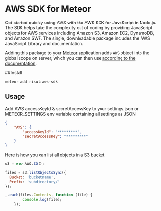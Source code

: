 AWS SDK for Meteor
===============

Get started quickly using AWS with the AWS SDK for JavaScript in Node.js. The SDK helps take the complexity out of coding by providing JavaScript objects for AWS services including Amazon S3, Amazon EC2, DynamoDB, and Amazon SWF. The single, downloadable package includes the AWS JavaScript Library and documentation.

Adding this package to your [Meteor](http://www.meteor.com/) application adds `AWS` object into the global scope on server, which you can then use [according to the documentation](http://docs.aws.amazon.com/AWSJavaScriptSDK/latest/frames.html).

##Install
```bach
meteor add risul:aws-sdk
```

## Usage
Add AWS accessKeyId & secretAccessKey to your settings.json or METEOR_SETTINGS env variable containing all settings as JSON

```json
{
    "AWS": {
        "accessKeyId": "*********",
        "secretAccessKey": "*********"
    }
}
```

Here is how you can list all objects in a S3 bucket

````javascript
s3 = new AWS.S3();

files = s3.listObjectsSync({
  Bucket: 'bucketname',
  Prefix: 'subdirectory/'
});

_.each(files.Contents, function (file) {
        console.log(file);
    });
````